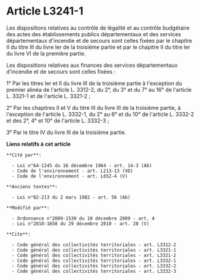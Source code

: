 # Article L3241-1

Les dispositions relatives au contrôle de légalité et au contrôle budgétaire des actes des établissements publics
départementaux et des services départementaux d'incendie et de secours sont celles fixées par le chapitre II du titre III du
livre Ier de la troisième partie et par le chapitre II du titre Ier du livre VI de la première partie. 

Les dispositions relatives aux finances des services départementaux d'incendie et de secours sont celles fixées : 

1° Par les titres Ier et II du livre III de la troisième partie à l'exception du premier alinéa de l'article L. 3312-2, du
2°, du 3° et du 7° au 16° de l'article L. 3321-1 et de l'article L. 3321-2 ; 

2° Par les chapitres II et V du titre III du livre III de la troisième partie, à l'exception de l'article L. 3332-1, du 2° au
6° et du 10° de l'article L. 3332-2 et des 2°, 4° et 10° de l'article L. 3332-3 ; 

3° Par le titre IV du livre III de la troisième partie.

**Liens relatifs à cet article**

	**Cité par**:

	  - Loi n°64-1245 du 16 décembre 1964 - art. 14-3 (Ab)
	  - Code de l'environnement - art. L213-13 (VD)
	  - Code de l'environnement - art. L652-4 (V)

	**Anciens textes**:

	  - Loi n°82-213 du 2 mars 1982 - art. 56 (Ab)

	**Modifié par**:

	  - Ordonnance n°2009-1530 du 10 décembre 2009 - art. 4
	  - Loi n°2010-1658 du 29 décembre 2010 - art. 28 (V)

	**Cite**:

	  - Code général des collectivités territoriales - art. L3312-2
	  - Code général des collectivités territoriales - art. L3321-1
	  - Code général des collectivités territoriales - art. L3321-2
	  - Code général des collectivités territoriales - art. L3332-1
	  - Code général des collectivités territoriales - art. L3332-2
	  - Code général des collectivités territoriales - art. L3332-3
